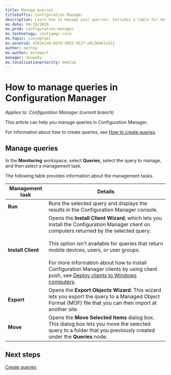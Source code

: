 ```yaml
---
title: Manage queries
titleSuffix: Configuration Manager
description: Learn how to manage your queries. Includes a table for detailed reference.
ms.date: 04/29/2019
ms.prod: configuration-manager
ms.technology: configmgr-core
ms.topic: conceptual
ms.assetid: e562e2a0-8df8-4952-952f-e8c38461c612
author: mestew
ms.author: mstewart
manager: dougeby
ms.localizationpriority: medium
---
```

# How to manage queries in Configuration Manager

*Applies to: Configuration Manager (current branch)*

This article can help you manage queries in Configuration Manager.  

 For information about how to create queries, see [How to create queries](../../../core/servers/manage/create-queries.md).  

## Manage queries
 In the **Monitoring** workspace, select **Queries**, select the query to manage, and then select a management task.  

 The following table provides information about the management tasks.  

|Management task|Details| 
|---------------------|-------------|
|**Run**|Runs the selected query and displays the results in the Configuration Manager console.|
|**Install Client**|Opens the **Install Client Wizard**, which lets you install the Configuration Manager client on computers returned by the selected query.<br /><br /> This option isn't available for queries that return mobile devices, users, or user groups. <br /><br /> For more information about how to install Configuration Manager clients by using client push, see [Deploy clients to Windows computers](../../clients/deploy/deploy-clients-to-windows-computers.md).| 
|**Export**|Opens the **Export Objects Wizard**. This wizard lets you export the query to a Managed Object Format (MOF) file that you can then import at another site.
|**Move**|Opens the **Move Selected Items** dialog box. This dialog box lets you move the selected query to a folder that you previously created under the **Queries** node.|

## Next steps 
 [Create queries](../../../core/servers/manage/create-queries.md)
